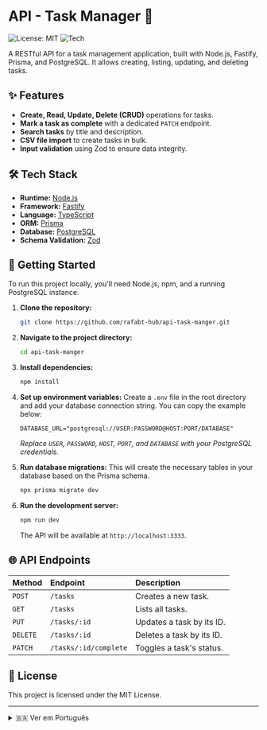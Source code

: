# API - Task Manager 📝

![License: MIT](https://img.shields.io/badge/License-MIT-blue.svg)
![Tech](https://img.shields.io/badge/tech-Node.js%20%26%20Fastify-68A063?logo=node.js)

A RESTful API for a task management application, built with Node.js, Fastify, Prisma, and PostgreSQL. It allows creating, listing, updating, and deleting tasks.

## ✨ Features

-   **Create, Read, Update, Delete (CRUD)** operations for tasks.
-   **Mark a task as complete** with a dedicated `PATCH` endpoint.
-   **Search tasks** by title and description.
-   **CSV file import** to create tasks in bulk.
-   **Input validation** using Zod to ensure data integrity.

## 🛠️ Tech Stack

-   **Runtime:** [Node.js](https://nodejs.org/)
-   **Framework:** [Fastify](https://www.fastify.io/)
-   **Language:** [TypeScript](https://www.typescriptlang.org/)
-   **ORM:** [Prisma](https://www.prisma.io/)
-   **Database:** [PostgreSQL](https://www.postgresql.org/)
-   **Schema Validation:** [Zod](https://zod.dev/)

## 🚀 Getting Started

To run this project locally, you'll need Node.js, npm, and a running PostgreSQL instance.

1.  **Clone the repository:**
    ```sh
    git clone https://github.com/rafabt-hub/api-task-manger.git
    ```
2.  **Navigate to the project directory:**
    ```sh
    cd api-task-manger
    ```
3.  **Install dependencies:**
    ```sh
    npm install
    ```
4.  **Set up environment variables:**
    Create a `.env` file in the root directory and add your database connection string. You can copy the example below:
    ```.env
    DATABASE_URL="postgresql://USER:PASSWORD@HOST:PORT/DATABASE"
    ```
    *Replace `USER`, `PASSWORD`, `HOST`, `PORT`, and `DATABASE` with your PostgreSQL credentials.*

5.  **Run database migrations:**
    This will create the necessary tables in your database based on the Prisma schema.
    ```sh
    npx prisma migrate dev
    ```
6.  **Run the development server:**
    ```sh
    npm run dev
    ```
    The API will be available at `http://localhost:3333`.

## 🌐 API Endpoints

| Method | Endpoint                    | Description                     |
| :----- | :-------------------------- | :------------------------------ |
| `POST` | `/tasks`                    | Creates a new task.             |
| `GET`  | `/tasks`                    | Lists all tasks.                |
| `PUT`  | `/tasks/:id`                | Updates a task by its ID.       |
| `DELETE`| `/tasks/:id`                | Deletes a task by its ID.       |
| `PATCH`| `/tasks/:id/complete`       | Toggles a task's status.        |

## 📄 License

This project is licensed under the MIT License.

---

<details>
  <summary>🇧🇷 Ver em Português</summary>

  <br>

  > Uma API RESTful para uma aplicação de gerenciamento de tarefas, construída com Node.js, Fastify, Prisma e PostgreSQL. Permite criar, listar, atualizar e deletar tarefas.

  ### ✨ Funcionalidades

  -   Operações **CRUD** (Criar, Ler, Atualizar, Deletar) para tarefas.
  -   **Marcar tarefa como concluída** com um endpoint `PATCH` dedicado.
  -   **Busca de tarefas** por título e descrição.
  -   **Importação via arquivo CSV** para criar tarefas em massa.
  -   **Validação de entrada** com Zod para garantir a integridade dos dados.

  ### 🚀 Como Executar

  Para rodar este projeto, você precisará do Node.js, npm e uma instância do PostgreSQL ativa.

  1.  **Clone o repositório.**
  2.  **Navegue até a pasta do projeto.**
  3.  **Instale as dependências:** `npm install`.
  4.  **Configure as variáveis de ambiente:** Crie um arquivo `.env` na raiz e adicione sua string de conexão do banco de dados (veja o exemplo na seção em inglês).
  5.  **Execute as migrações do banco:** `npx prisma migrate dev`.
  6.  **Inicie o servidor:** `npm run dev`. A API estará rodando em `http://localhost:3333`.

</details>
